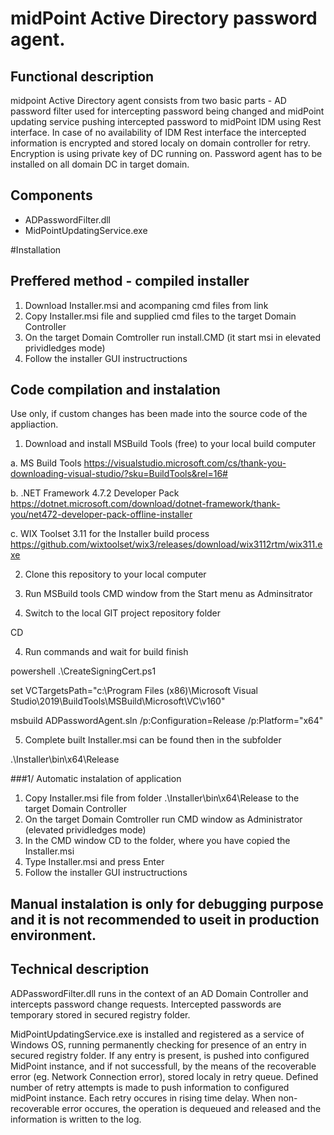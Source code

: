 # midPoint Active Directory password agent.

## Functional description

midpoint Active Directory agent consists from two basic parts - AD password filter used for intercepting password being changed and midPoint updating service pushing intercepted password to midPoint IDM using Rest interface. In case of no availability of IDM Rest interface the intercepted information is encrypted and stored localy on domain controller for retry. Encryption is using private key of DC running on. Password agent has to be installed on all domain DC in target domain.

## Components

- ADPasswordFilter.dll
- MidPointUpdatingService.exe

#Installation

## Preffered method - compiled installer

1. Download Installer.msi and acompaning cmd files from link
2. Copy Installer.msi file and supplied cmd files to the target Domain Controller
3. On the target Domain Comtroller run install.CMD (it start msi in elevated prividledges mode)
4. Follow the installer GUI instructructions

## Code compilation and instalation

Use only, if custom changes has been made into the source code of the appliaction.

1. Download and install MSBuild Tools (free) to your local build computer

a. MS Build Tools
https://visualstudio.microsoft.com/cs/thank-you-downloading-visual-studio/?sku=BuildTools&rel=16#

b. .NET Framework 4.7.2 Developer Pack
https://dotnet.microsoft.com/download/dotnet-framework/thank-you/net472-developer-pack-offline-installer

c. WIX Toolset 3.11 for the Installer build process
https://github.com/wixtoolset/wix3/releases/download/wix3112rtm/wix311.exe


2. Clone this repository to your local computer

3. Run MSBuild tools CMD window from the Start menu as Adminsitrator

4. Switch to the local GIT project repository folder

CD <local GIT project repository>

4. Run commands and wait for build finish

powershell .\CreateSigningCert.ps1

set VCTargetsPath="c:\Program Files (x86)\Microsoft Visual Studio\2019\BuildTools\MSBuild\Microsoft\VC\v160\"

msbuild ADPasswordAgent.sln /p:Configuration=Release /p:Platform="x64"

5. Complete built Installer.msi can be found then in the subfolder

.\Installer\bin\x64\Release

###1/ Automatic instalation of application

1. Copy Installer.msi file from folder .\Installer\bin\x64\Release to the target Domain Controller
2. On the target Domain Comtroller run CMD window as Administrator (elevated prividledges mode)
3. In the CMD window CD to the folder, where you have copied the Installer.msi
4. Type Installer.msi and press Enter
5. Follow the installer GUI instructructions

Manual instalation is only for debugging purpose and it is not recommended to useit in production environment.
----------------------------------------------------------

## Technical description

ADPasswordFilter.dll runs in the context of an AD Domain Controller and intercepts password change requests. Intercepted passwords are temporary stored in secured registry folder.

MidPointUpdatingService.exe is installed and registered as a service of Windows OS, running permanently checking for presence of an entry in secured registry folder. 
If any entry is present, is pushed into configured MidPoint instance, and if not successfull, by the means of the recoverable error (eg. Network Connection error), stored localy in retry queue.
Defined number of retry attempts is made to push information to configured midPoint instance. Each retry occures in rising time delay. When non-recoverable error occures, the operation is dequeued and released and the information is written to the log.
